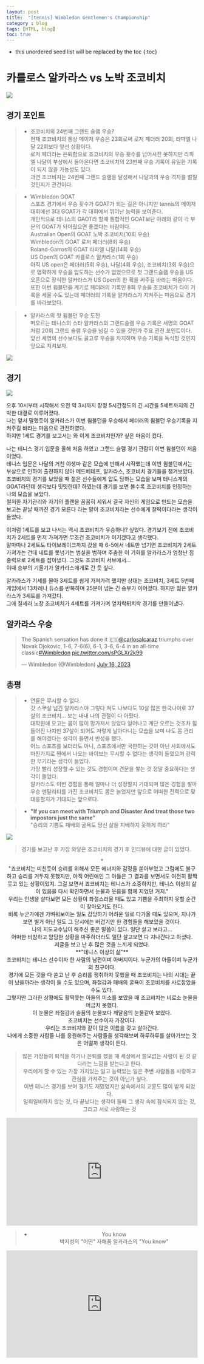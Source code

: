 ```yaml
---
layout: post
title:  "[tennis] Wimbledon Gentlemen's Championship"
category : blog
tags: [HTML, blog]
toc: true
---
```

* this unordered seed list will be replaced by the toc
{:toc}

# 카를로스 알카라스 vs 노박 조코비치

![](/blog/img/tennis-1.jpeg)


## 경기 포인트

> - 조코비치의 24번째 그랜드 슬램 우승?<br/>
현재 조코비치의 통상 메이저 우승은 23회로써 로저 페더러 20회, 라파엘 나달 22회보다 앞선 상황이다.<br/>
로저 페더러는 은퇴함으로 조코비치의 우승 횟수를 넘어서진 못하지만 라파엘 나달이 부상에서 돌아온다면 조코비치의 23번째 우승 기록이 유일한 기록이 되지 않을 가능성도 있다.<br/>
과연 조코비치는 24번째 그랜드 슬램을 달성해서 나달과의 우승 격차를 벌릴 것인지가 관건이다.

> - Wimbledon GOAT <br/>
스포츠 경기에서 우승 횟수가 GOAT가 되는 길은 아니지만 tennis의 메이저 대회에선 3대 GOAT가 각 대회에서 뛰어난 능력을 보여준다.<br/>
개인적으로 테니스의 GAOT라 할때 통합적인 GOAT보단 아래와 같이 각 부분의 GOAT가 되어줬으면 좋겠다는 바람이다.<br/>
Australian Open의 GOAT 노박 조코비치(10회 우승)<br/>
Wimbledon의 GOAT 로저 페더러(8회 우승)<br/>
Roland-Garros의 GOAT 라파엘 나달(14회 우승)<br/>
US Open의 GOAT 카를로스 알카라스(1회 우승)<br/>
아직 US open은 페더러(5회 우승), 나달(4회 우승), 조코비치(3회 우승)으로 명확하게 우승을 압도하는 선수가 없었으므로 첫 그랜드슬램 우승을 US 오픈으로 장식한 알카라스가 US Open의 한 획을 써주길 바라는 마음이다.<br/>
또한 이번 윔블던을 계기로 페더러의 기록인 8회 우승을 조코비치가 타이 기록을 세울 수도 있는데 페더러의 기록을 알카라스가 지켜주는 마음으로 경기를 바라보았다.


> - 알카라스의 첫 윔블던 우승 도전<br/>
떠오르는 테니스의 스타 알카라스의 그랜드슬램 우승 기록은 세명의 GOAT처럼 20회 그랜드 슬램 우승을 넘길 수 있을 것인가 주요 관전 포인트이다.<br/>
앞선 세명의 선수보다도 골고루 우승을 차지하며 우승 기록을 독식할 것인지 앞으로 지켜보자.

![](/blog/img/tennis-2.jpeg)

## 경기

![](/blog/img/tennis-3.jpeg)

오후 10시부터 시작해서 오전 약 3시까지 장정 5시간정도의 긴 시간을 5세트까지의 긴박한 대결로 이루어졌다.<br/>
나는 앞서 말했듯이 알카라스가 이번 윔블던을 우승해서 페더러의 윔블던 우승기록을 지켜주길 바라는 마음으로 관전하였다.<br/>
하지만 1세트 경기를 보고서는 와 이게 조코비치인가? 싶은 마음이 컸다.

나는 테니스 경기 입문을 올해 처음 하였고 그랜드 슬램 경기 관람이 이번 윔블던이 처음이었다.<br/>
테니스 입문은 나달의 거친 야생마 같은 모습에 반해서 시작했는데 이번 윔블던에서는 부상으로 인하여 출전하지 않아 메드베데프, 알카라스, 조코비치 경기들을 챙겨보았다.<br/>
조코비치의 경기를 보았을 때 젊은 선수들에게 압도 당하는 모습을 보며 테니스계의 GOAT라던데 생각보다 밋밋한데? 하였는데 경기를 보면 볼수록 조코비치를 인정하는 나의 모습을 보았다.<br/>
철저한 자기관리와 자기의 플랜을 꼼꼼히 세워서 결국 자신의 게임으로 만드는 모습을 보고는 끝날 때까진 경기 모른다 라는 말이 조코비치라는 선수에게 찰떡이다라는 생각이 들었다.

이처럼 1세트를 보고 나서는 역시 조코비치가 우승하나? 싶었다. 경기보기 전에 조코비치가 2세트를 먼저 가져가면 무조건 조코비치가 이기겠다고 생각했다.<br/>
말마따나 2세트도 타이브레이크까지 갔을 때 6-5에서 네트만 넘기면 조코비치가 2세트 가져가는 건데 네트를 못넘기는 범실을 범하며 주춤한 이 기회를 알카라스가 엄청난 집중력으로 2세트를 잡아냈다. 그것도 조코비치 서브에서...<br/>
이때 승부의 기울기가 알카라스에게로 간 듯 싶다.

알카라스가 기세를 몰아 3세트를 쉽게 가져가려 했지만 상대는 조코비치, 3세트 5번째 게임에서 13차례나 듀스를 반복하며 25분이 넘는 긴 승부가 이어졌다. 하지만 젊은 알카라스가 3세트를 가져갔다.<br/>
그에 질세라 노장 조코비치가 4세트를 가져가며 엎치락뒤치락 경기를 만들어냈다.


## 알카라스 우승

<blockquote class="twitter-tweet"><p lang="en" dir="ltr">The Spanish sensation has done it 🇪🇸<a href="https://twitter.com/carlosalcaraz?ref_src=twsrc%5Etfw">@carlosalcaraz</a> triumphs over Novak Djokovic, 1-6, 7-6(6), 6-1, 3-6, 6-4 in an all-time classic<a href="https://twitter.com/hashtag/Wimbledon?src=hash&amp;ref_src=twsrc%5Etfw">#Wimbledon</a> <a href="https://t.co/sPGLXr2k99">pic.twitter.com/sPGLXr2k99</a></p>&mdash; Wimbledon (@Wimbledon) <a href="https://twitter.com/Wimbledon/status/1680636846752055298?ref_src=twsrc%5Etfw">July 16, 2023</a></blockquote> <script async src="https://platform.twitter.com/widgets.js" charset="utf-8"></script>

## 총평 

> - 연륜은 무시할 수 없다.<br/>
갓 스무살 넘긴 알카라스야 그렇다 쳐도 나보다도 10살 많은 한국나이로 37살의 조코비치... 보는 내내 나의 관절이 다 아팠다.<br/>
대학원에 오고는 몸이 많이 망가져서 앉았다 일어나고 계단 오르는 것조차 힘들어진 나지만 37살이 되어도 저렇게 날아다니는 모습을 보며 나도 몸 관리를 해야겠다는 생각이 들면서 반성을 했다.<br/>
어느 스포츠를 보더라도 아니, 스포츠에서만 국한하는 것이 아닌 사회에서도 마찬가지로 짬에서 나오는 바이브는 무시할 수 없다는 생각이 들었으며 강력한 무기라는 생각이 들었다.<br/>
가장 빨리 성장할 수 있는 것도 경험이며 견문을 쌓는 것 정말 중요하다는 생각이 들었다.<br/>
알카라스도 이번 경험을 통해 얼마나 더 성장할지 기대되며 많은 경험을 쌓아 우승 멘탈리티를 가진 조코비치도 몸은 늙었지만 앞으로 어떠한 전력으로 맞대응할지가 기대되는 앞으로다.

> - **"If you can meet with Triumph and Disaster And treat those two impostors just the same"**<br/>
"승리의 기쁨도 패배의 굴욕도 당신 삶을 지배하지 못하게 하라"

![](/blog/img/tennis-4.jpeg)

> 경기를 보고난 후 가장 와닿은 조코비치의 경기 후 인터뷰에 대한 글이 있었다. 
<div align="center">
"<br/>
"죠코비치는 미친듯이 승리를 위해서 모든 에너지와 감정을 쏟아부었고 그럼에도 불구하고 승리를 거두지 못했지만, 아직 어린애인 그 아들은 그 결과를 보면서도 여전히 활짝 웃고 있는 상황이었지. 그걸 보면서 죠코비치는 테니스가 소중하지만, 테니스 이상의 삶이 있음을 다시 확인하면서 눈물과 웃음을 함께 지었던 거지."
<div align="center">
</div>
우리는 인생을 살다보면 모든 상황이 좌절스러울 때도 있고 기쁨을 주최하지 못할 순간이 찾아오기도 한다.<br/>
비록 누군가에겐 가벼워보이는 일도 감당하기 어려운 일로 다가올 때도 있으며, 지나가보면 별거 아닌 일도 그 당시에는 버겁기만 한 경험들을 해보았을 것이다.<br/>
나의 지도교수님이 해주신 좋은 말씀이 있다. 일단 살고 보라고...<br/>
어떠한 비참하고 암담한 상황을 마주하더라도 일단 살고보면 다 지나간다고 하셨다.<br/>
저글을 보고 난 후 많은 것을 느끼게 되었다.<br/>
**"테니스 이상의 삶"**<br/>
조코비치는 테니스 선수이자 한 사람의 남편이며 아버지이다. 누군가의 아들이며 누군가의 친구이다.<br/>
경기에 모든 것을 다 쏟고 난 후 승리를 쟁취하지 못했을 때 조코비치는 나의 시대는 끝이 났을까라는 생각이 들 수도 있으며, 좌절감과 패배의 굴욕이 조코비치를 사로잡았을 수도 있다.<br/>
그렇지만 그러한 상황에도 활짝웃는 아들의 미소를 보았을 때 조코비치는 비로소 눈물을 머금치 못했다.<br/>
이 눈물은 좌절감과 슬픔의 눈물보다 깨달음의 눈물같아 보였다.<br/>
조코비치는 선수이자 가장이다.<br/> 
우리는 조코비치와 같이 많은 이름을 갖고 살아간다.<br/>
나에게 소중한 사람들 나를 응원해주는 사람들을 생각해보며 하루하루를 살아가보는 것은 어떨까 생각이 든다.

> 많은 가장들이 퇴직을 하거나 은퇴를 했을 때 세상에서 쓸모없는 사람이 된 것 같다라는 느낌을 받는다고 한다.<br/>
우리에게 할 수 있는 가장 가치있는 일고 능력있는 일은 주변 사람들을 사랑하고 관심을 가져주는 것이 아닌가 싶다.<br/>
이번 테니스 경기를 보며 경기도 재밌었지만 삶속에서의 교훈도 많이 받게 되었다.<br/>
일희일비하지 않는 것, 다 끝났다는 생각이 들때 그 생각 속에 잠식되지 않는 것, 그리고 서로 사랑하는 것<br/>

<style>.embed-container { position: relative; padding-bottom: 56.25%; height: 0; overflow: hidden; max-width: 100%; } .embed-container iframe, .embed-container object, .embed-container embed { position: absolute; top: 0; left: 0; width: 100%; height: 100%; }</style><div class='embed-container'><iframe src='https://www.youtube.com/embed/IYlp7SslpRM' frameborder='0' allowfullscreen></iframe></div>

> - You know<br/>
박지성의 "어떤" 자매품 알카라스의 "You know"

<style>.embed-container { position: relative; padding-bottom: 56.25%; height: 0; overflow: hidden; max-width: 100%; } .embed-container iframe, .embed-container object, .embed-container embed { position: absolute; top: 0; left: 0; width: 100%; height: 100%; }</style><div class='embed-container'><iframe src='https://www.youtube.com/embed/JpE_mAuzU1c' frameborder='0' allowfullscreen></iframe></div>



